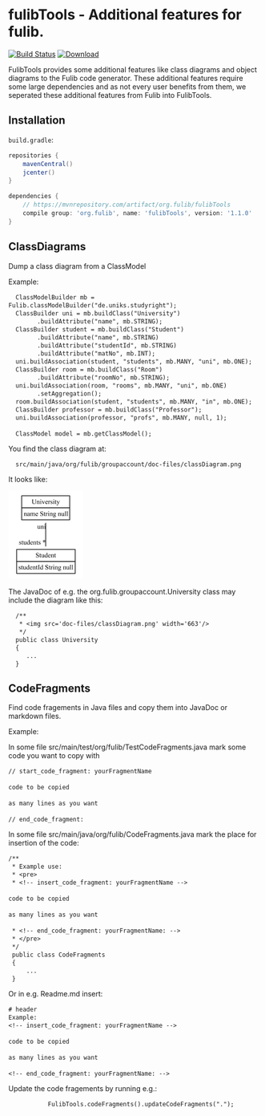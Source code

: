 # fulibTools - Additional features for fulib.

[![Build Status](https://travis-ci.org/fujaba/fulibTools.svg?branch=master)](https://travis-ci.org/fujaba/fulibTools)
[![Download](https://api.bintray.com/packages/fujaba/maven/fulibTools/images/download.svg)](https://bintray.com/fujaba/maven/fulibTools/_latestVersion "Download")

FulibTools provides some additional features like class diagrams and object diagrams to the Fulib code generator.
These additional features require some large dependencies and as not every user benefits from them, we seperated
these additional features from Fulib into FulibTools.

## Installation

`build.gradle`:

```groovy
repositories {
    mavenCentral()
    jcenter()
}
```

```groovy
dependencies {
    // https://mvnrepository.com/artifact/org.fulib/fulibTools
    compile group: 'org.fulib', name: 'fulibTools', version: '1.1.0'
}
```

## ClassDiagrams

Dump a class diagram from a ClassModel

Example:

<!-- insert_code_fragment: test4Readme.classmodel -->

      ClassModelBuilder mb = Fulib.classModelBuilder("de.uniks.studyright");
      ClassBuilder uni = mb.buildClass("University")
            .buildAttribute("name", mb.STRING);
      ClassBuilder student = mb.buildClass("Student")
            .buildAttribute("name", mb.STRING)
            .buildAttribute("studentId", mb.STRING)
            .buildAttribute("matNo", mb.INT);
      uni.buildAssociation(student, "students", mb.MANY, "uni", mb.ONE);
      ClassBuilder room = mb.buildClass("Room")
            .buildAttribute("roomNo", mb.STRING);
      uni.buildAssociation(room, "rooms", mb.MANY, "uni", mb.ONE)
            .setAggregation();
      room.buildAssociation(student, "students", mb.MANY, "in", mb.ONE);
      ClassBuilder professor = mb.buildClass("Professor");
      uni.buildAssociation(professor, "profs", mb.MANY, null, 1);

      ClassModel model = mb.getClassModel();
 <!-- end_code_fragment: -->

You find the class diagram at:

      src/main/java/org/fulib/groupaccount/doc-files/classDiagram.png

It looks like:

![class diag](src/main/java/org/fulib/groupaccount/doc-files/classDiagram.png "Class Diagram")

The JavaDoc of e.g. the org.fulib.groupaccount.University class
may include the diagram like this:

      /**
       * <img src='doc-files/classDiagram.png' width='663'/>
       */
      public class University
      {
         ...
      }


## CodeFragments
Find code fragements in Java files and copy them into JavaDoc or markdown files.

Example:

In some file src/main/test/org/fulib/TestCodeFragments.java mark some
code you want to copy with

    // start_code_fragment: yourFragmentName

    code to be copied

    as many lines as you want

    // end_code_fragment:

In some file src/main/java/org/fulib/CodeFragments.java mark the
place for insertion of the code:

    /**
     * Example use:
     * <pre>
     * <!-- insert_code_fragment: yourFragmentName -->

    code to be copied

    as many lines as you want

     * <!-- end_code_fragment: yourFragmentName: -->
     * </pre>
     */
     public class CodeFragments
     {
         ...
     }

Or in e.g. Readme.md insert:

    # header
    Example:
    <!-- insert_code_fragment: yourFragmentName -->

    code to be copied

    as many lines as you want

    <!-- end_code_fragment: yourFragmentName: -->



Update the code fragements by running e.g.:
<!-- insert_code_fragment: CodeFragments.updateCodeFragments -->
               FulibTools.codeFragments().updateCodeFragments(".");
<!-- end_code_fragment: -->

